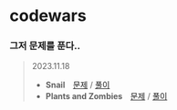 # codewars

### 그저 문제를 푼다..   

> 2023.11.18   
> - **Snail** <a href="https://www.codewars.com/kata/521c2db8ddc89b9b7a0000c1" target="_blank">문제</a> / <a href="https://github.com/oko-ha/codewars/blob/main/Plants%20and%20Zombies/solution.py" target="_blank">풀이</a>   
> - **Plants and Zombies** <a href="https://www.codewars.com/kata/5a5db0f580eba84589000979" target="_blank">문제</a> / <a href="https://github.com/oko-ha/codewars/blob/main/Snail/solution.py" target="_blank">풀이</a>

